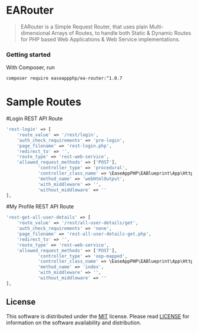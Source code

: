 # EARouter
> EARouter is a Simple Request Router, that uses plain Multi-dimensional Arrays of Routes, to handle both Static &amp; Dynamic Routes for PHP based Web Applications &amp; Web Service implementations.


### Getting started
With Composer, run

```sh
composer require easeappphp/ea-router:^1.0.7
```

# Sample Routes
#Login REST API Route
```php
'rest-login' => [
	'route_value' => '/rest/login',
	'auth_check_requirements' => 'pre-login',
	'page_filename' => 'rest-login.php',
	'redirect_to' => '',
	'route_type' => 'rest-web-service',
	'allowed_request_methods' => ['POST'],
			'controller_type' => 'procedural',
			'controller_class_name' => \EaseAppPHP\EABlueprint\App\Http\Controllers\ProceduralController::class,
			'method_name' => 'webHtmlOutput',
			'with_middleware' => '',
			'without_middleware' => ''
],

```



#My Profile REST API Route
```php
'rest-get-all-user-details' => [
	'route_value' => '/rest/all-user-details/get',
	'auth_check_requirements' => 'none',
	'page_filename' => 'rest-all-user-details-get.php',
	'redirect_to' => '',
	'route_type' => 'rest-web-service',
	'allowed_request_methods' => ['POST'],
			'controller_type' => 'oop-mapped',
			'controller_class_name' => \EaseAppPHP\EABlueprint\App\Http\Controllers\AllUserDetails\GetController::class,
			'method_name' => 'index',
			'with_middleware' => '',
			'without_middleware' => ''
],

```
	

## License
This software is distributed under the [MIT](https://opensource.org/licenses/MIT) license. Please read [LICENSE](https://github.com/easeappphp/PDOLight/blob/main/LICENSE) for information on the software availability and distribution.
	